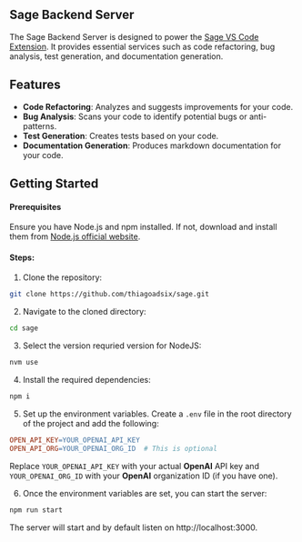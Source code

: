## Sage Backend Server
The Sage Backend Server is designed to power the [Sage VS Code Extension](https://marketplace.visualstudio.com/items?itemName=NanoNaut.sage-ai). It provides essential services such as code refactoring, bug analysis, test generation, and documentation generation.

## Features
- **Code Refactoring**: Analyzes and suggests improvements for your code.
- **Bug Analysis**: Scans your code to identify potential bugs or anti-patterns.
- **Test Generation**: Creates tests based on your code.
- **Documentation Generation**: Produces markdown documentation for your code.

## Getting Started

#### Prerequisites
Ensure you have Node.js and npm installed. If not, download and install them from [Node.js official website](https://nodejs.org/).

#### Steps:
1. Clone the repository:
```bash
git clone https://github.com/thiagoadsix/sage.git
```
2. Navigate to the cloned directory:
```bash
cd sage
```
3. Select the version requried version for NodeJS:
```bash
nvm use
```
4. Install the required dependencies:
```bash
npm i
```
5. Set up the environment variables. Create a `.env` file in the root directory of the project and add the following:
```makefile
OPEN_API_KEY=YOUR_OPENAI_API_KEY
OPEN_API_ORG=YOUR_OPENAI_ORG_ID  # This is optional
```
Replace `YOUR_OPENAI_API_KEY` with your actual **OpenAI** API key and `YOUR_OPENAI_ORG_ID` with your **OpenAI** organization ID (if you have one).

6. Once the environment variables are set, you can start the server:
```bash
npm run start
```
The server will start and by default listen on http://localhost:3000.
